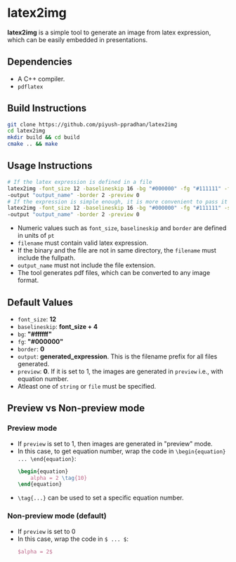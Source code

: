 # latex2img
**latex2img** is a simple tool to generate an image from latex expression, which can be easily embedded in presentations.

## Dependencies
- A C++ compiler.
- `pdflatex`

## Build Instructions
```bash
git clone https://github.com/piyush-ppradhan/latex2img
cd latex2img
mkdir build && cd build
cmake .. && make
```

## Usage Instructions
```bash
# If the latex expression is defined in a file
latex2img -font_size 12 -baselineskip 16 -bg "#000000" -fg "#111111" -file "filename" \
-output "output_name" -border 2 -preview 0
# If the expression is simple enough, it is more convenient to pass it as a string
latex2img -font_size 12 -baselineskip 16 -bg "#000000" -fg "#111111" -string "$\alpha = 2$" \
-output "output_name" -border 2 -preview 0
```
- Numeric values such as `font_size`, `baselineskip` and `border` are defined in units of `pt`
- `filename` must contain valid latex expression.
- If the binary and the file are not in same directory, the `filename` must include the fullpath.
- `output_name` must not include the file extension.
- The tool generates pdf files, which can be converted to any image format.

## Default Values
- `font_size`: **12**
- `baselineskip`: **font_size + 4**
- `bg`: **"#ffffff"**
- `fg`: **"#000000"**
- `border`: **0**
- `output`: **generated_expression**. This is the filename prefix for all files generated.
- `preview`: **0**. If it is set to 1, the images are generated in `preview` i.e., with equation number.
- Atleast one of `string`  or `file` must be specified.

## Preview vs Non-preview mode
### Preview mode
- If `preview` is set to 1, then images are generated in "preview" mode.
- In this case, to get equation number, wrap the code in `\begin{equation} ... \end{equation}`:
    ```tex
    \begin{equation}
        alpha = 2 \tag{10}
    \end{equation}
    ```
- `\tag{...}` can be used to set a specific equation number.
### Non-preview mode (default)
- If `preview` is set to 0
- In this case, wrap the code in `$ ... $`:
    ```tex
    $alpha = 2$
    ```

